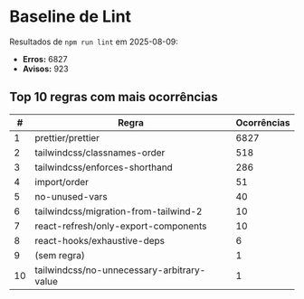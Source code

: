 # Baseline de Lint

Resultados de `npm run lint` em 2025-08-09:

- **Erros:** 6827
- **Avisos:** 923

## Top 10 regras com mais ocorrências

| # | Regra | Ocorrências |
|---|-------|-------------|
| 1 | prettier/prettier | 6827 |
| 2 | tailwindcss/classnames-order | 518 |
| 3 | tailwindcss/enforces-shorthand | 286 |
| 4 | import/order | 51 |
| 5 | no-unused-vars | 40 |
| 6 | tailwindcss/migration-from-tailwind-2 | 10 |
| 7 | react-refresh/only-export-components | 10 |
| 8 | react-hooks/exhaustive-deps | 6 |
| 9 | (sem regra) | 1 |
|10 | tailwindcss/no-unnecessary-arbitrary-value | 1 |

